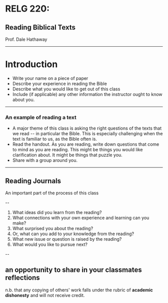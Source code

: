# RELG 220: 

## Reading Biblical Texts

Prof. Dale Hathaway

---

#  Introduction

- Write your name on a piece of paper
- Describe your experience in reading the Bible
- Describe what you would like to get out of this class
- Include (if applicable) any other information the instructor  ought to know about you.

---
### An example of reading a text

- A major theme of this class is asking the right questions of the texts that we read -- in particular the Bible. This is especially challenging when the text is familiar to us, as the Bible often is.
- Read the handout. As you are reading, write down questions that come to mind as you are reading. This might be things you would like clarification about. It might be things that puzzle you.
- Share with a group around you.

---

## Reading Journals

An important part of the process of this class

--


1. What ideas did you learn from the reading? 
2. What connections with your own experience and learning can you make?
3. What surprised you about the reading? 
4. Or, what can you add to your knowledge from the reading?
5. What new issue or question is raised by the reading? 
6. What would you like to pursue next?

--

## an opportunity to share in your classmates reflections

n.b. that any copying of others' work falls under the rubric of **academic dishonesty** and will not receive credit.
